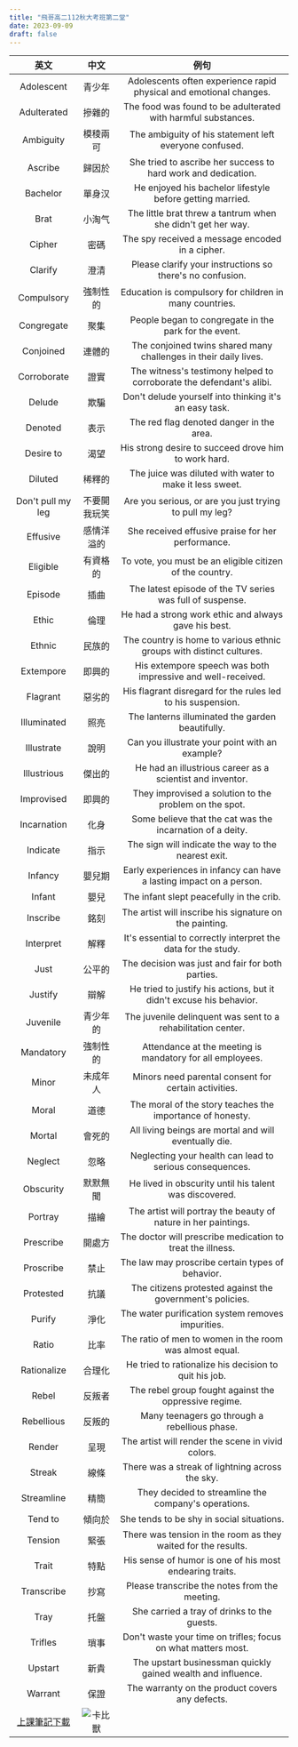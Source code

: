 ```yaml
---
title: "飛哥高二112秋大考班第二堂"
date: 2023-09-09
draft: false
---
```


英文 | 中文 | 例句
:---------:|:---------:|:---------:
Adolescent | 青少年 | Adolescents often experience rapid physical and emotional changes.
Adulterated | 摻雜的 | The food was found to be adulterated with harmful substances.
Ambiguity | 模稜兩可 | The ambiguity of his statement left everyone confused.
Ascribe | 歸因於 | She tried to ascribe her success to hard work and dedication.
Bachelor | 單身汉 | He enjoyed his bachelor lifestyle before getting married.
Brat | 小淘气 | The little brat threw a tantrum when she didn't get her way.
Cipher | 密碼 | The spy received a message encoded in a cipher.
Clarify | 澄清 | Please clarify your instructions so there's no confusion.
Compulsory | 強制性的 | Education is compulsory for children in many countries.
Congregate | 聚集 | People began to congregate in the park for the event.
Conjoined | 連體的 | The conjoined twins shared many challenges in their daily lives.
Corroborate | 證實 | The witness's testimony helped to corroborate the defendant's alibi.
Delude | 欺騙 | Don't delude yourself into thinking it's an easy task.
Denoted | 表示 | The red flag denoted danger in the area.
Desire to | 渴望 | His strong desire to succeed drove him to work hard.
Diluted | 稀釋的 | The juice was diluted with water to make it less sweet.
Don't pull my leg | 不要開我玩笑 | Are you serious, or are you just trying to pull my leg?
Effusive | 感情洋溢的 | She received effusive praise for her performance.
Eligible | 有資格的 | To vote, you must be an eligible citizen of the country.
Episode | 插曲 | The latest episode of the TV series was full of suspense.
Ethic | 倫理 | He had a strong work ethic and always gave his best.
Ethnic | 民族的 | The country is home to various ethnic groups with distinct cultures.
Extempore | 即興的 | His extempore speech was both impressive and well-received.
Flagrant | 惡劣的 | His flagrant disregard for the rules led to his suspension.
Illuminated | 照亮 | The lanterns illuminated the garden beautifully.
Illustrate | 說明 | Can you illustrate your point with an example?
Illustrious | 傑出的 | He had an illustrious career as a scientist and inventor.
Improvised | 即興的 | They improvised a solution to the problem on the spot.
Incarnation | 化身 | Some believe that the cat was the incarnation of a deity.
Indicate | 指示 | The sign will indicate the way to the nearest exit.
Infancy | 嬰兒期 | Early experiences in infancy can have a lasting impact on a person.
Infant | 嬰兒 | The infant slept peacefully in the crib.
Inscribe | 銘刻 | The artist will inscribe his signature on the painting.
Interpret | 解釋 | It's essential to correctly interpret the data for the study.
Just | 公平的 | The decision was just and fair for both parties.
Justify | 辯解 | He tried to justify his actions, but it didn't excuse his behavior.
Juvenile | 青少年的 | The juvenile delinquent was sent to a rehabilitation center.
Mandatory | 強制性的 | Attendance at the meeting is mandatory for all employees.
Minor | 未成年人 | Minors need parental consent for certain activities.
Moral | 道德 | The moral of the story teaches the importance of honesty.
Mortal | 會死的 | All living beings are mortal and will eventually die.
Neglect | 忽略 | Neglecting your health can lead to serious consequences.
Obscurity | 默默無聞 | He lived in obscurity until his talent was discovered.
Portray | 描繪 | The artist will portray the beauty of nature in her paintings.
Prescribe | 開處方 | The doctor will prescribe medication to treat the illness.
Proscribe | 禁止 | The law may proscribe certain types of behavior.
Protested | 抗議 | The citizens protested against the government's policies.
Purify | 淨化 | The water purification system removes impurities.
Ratio | 比率 | The ratio of men to women in the room was almost equal.
Rationalize | 合理化 | He tried to rationalize his decision to quit his job.
Rebel | 反叛者 | The rebel group fought against the oppressive regime.
Rebellious | 反叛的 | Many teenagers go through a rebellious phase.
Render | 呈現 | The artist will render the scene in vivid colors.
Streak | 線條 | There was a streak of lightning across the sky.
Streamline | 精簡 | They decided to streamline the company's operations.
Tend to | 傾向於 | She tends to be shy in social situations.
Tension | 緊張 | There was tension in the room as they waited for the results.
Trait | 特點 | His sense of humor is one of his most endearing traits.
Transcribe | 抄寫 | Please transcribe the notes from the meeting.
Tray | 托盤 | She carried a tray of drinks to the guests.
Trifles | 瑣事 | Don't waste your time on trifles; focus on what matters most.
Upstart | 新貴 | The upstart businessman quickly gained wealth and influence.
Warrant | 保證 | The warranty on the product covers any defects.
[上課筆記下載](https://1drv.ms/b/s!AhYFFqA0x5bcgSTgLo8YcQg2iHG0?e=Y2ckXO "Title")|![卡比獸](https://i.imgur.com/SDh5boU.png)
